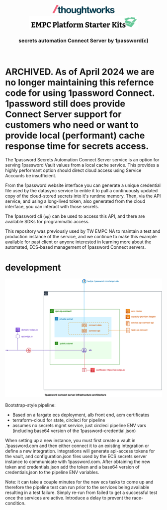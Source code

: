 <div align="center">
	<p>
		<img alt="Thoughtworks Logo" src="https://raw.githubusercontent.com/ThoughtWorks-DPS/static/master/thoughtworks_flamingo_wave.png?sanitize=true" width=200 />
    <br />
		<img alt="DPS Title" src="https://raw.githubusercontent.com/ThoughtWorks-DPS/static/master/EMPCPlatformStarterKitsImage.png" width=350/>
	</p>
  <h3>secrets automation Connect Server by 1password(c) </h3>
</div>
<br />

# ARCHIVED. As of April 2024 we are no longer maintaining this refernce code for using 1password Connect. 1password still does provide Connect Server support for customers who need or want to provide local (performant) cache response time for secrets access.

The 1password Secrets Automation Connect Server service is an option for serving 1password Vault values from a local cache service. This provides a highly performant option should direct cloud access using Service Accounts be insufficient.  

From the 1password website interface you can generate a unique credential file used by the datasync service to enble it to pull a continuously updated copy of the cloud-stored secrets into it's runtime memory. Then, via the API service, and using a long-lived token, also generated from the cloud interface, you can interact with those secrets.  

The 1password cli (`op`) can be used to access this API, and there are available SDKs for programmatic access.

This repository was previously used by TW EMPC NA to maintain a test and production instance of the service, and we continue to make this example available for past client or anyone interested in learning more about the automated, ECS-based management of 1password Connect servers.

# development

![basic architecture](https://github.com/ThoughtWorks-DPS/lab-service-op-connect-server/blob/main/doc/op-architecture.png)

Bootstrap-style pipeline:  

- Based on a fargate ecs deployment, alb front end, acm certificates
- terraform-cloud for state, circleci for pipeline
- assumes no secrets mgmt service, just circleci pipeline ENV vars (including base64 version of the 1password-credential.json)

When setting up a new instance, you must first create a vault in <your-team-name>.1password.com and then either connect it to an existing integration or define a new integration. Integrations will generate api-access tokens for the vault, and configuration.json files used by the ECS secrets server instance to communicate with 1password.com. After obtaining the new token and credentials.json add the token and a base64 version of credentials,json to the pipeline ENV variables.  

Note: it can take a couple minutes for the new ecs tasks to come up and therefore the pipeline test can run prior to the services being available resulting in a test failure. Simply re-run from failed to get a successful test once the services are active. Introduce a delay to prevent the race-condition.
